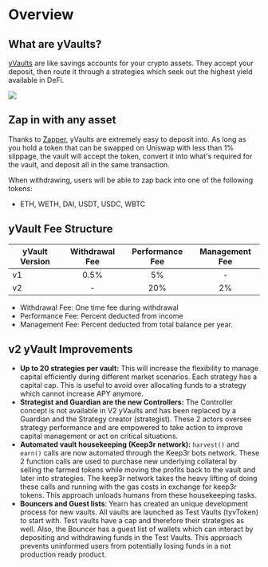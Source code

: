 # Overview

## What are yVaults?

[yVaults](https://yearn.finance/vaults) are like savings accounts for your crypto assets. They accept your deposit, then route it through a strategies which seek out the highest yield available in DeFi. 

![](https://i.imgur.com/yXnJqsn.png)

## Zap in with any asset 

Thanks to [Zapper](https://zapper.fi/), yVaults are extremely easy to deposit into. As long as you hold a token that can be swapped on Uniswap with less than 1% slippage, the vault will accept the token, convert it into what's required for the vault, and deposit all in the same transaction.

When withdrawing, users will be able to zap back into one of the following tokens: 
- ETH, WETH, DAI, USDT, USDC, WBTC

## yVault Fee Structure

|yVault Version|Withdrawal Fee|Performance Fee|Management Fee|
|--------------|:-----------:|:-------------:|:------------:|
|v1|0.5%|5%|-|
|v2|-|20%|2%|

- Withdrawal Fee: One time fee during withdrawal
- Performance Fee: Percent deducted from income 
- Management Fee: Percent deducted from total balance per year.

## v2 yVault Improvements

- **Up to 20 strategies per vault:** This will increase the flexibility to manage capital efficiently during different market scenarios. Each strategy has a capital cap. This is useful to avoid over allocating funds to a strategy which cannot increase APY anymore.
- **Strategist and Guardian are the new Controllers:** The Controller concept is not available in V2 yVaults and has been replaced by a Guardian and the Strategy creator \(strategist\). These 2 actors oversee strategy performance and are empowered to take action to improve capital management or act on critical situations.
- **Automated vault housekeeping \(Keep3r network\):** `harvest()` and `earn()` calls are now automated through the Keep3r bots network. These 2 function calls are used to purchase new underlying collateral by selling the farmed tokens while moving the profits back to the vault and later into strategies. The keep3r network takes the heavy lifting of doing these calls and running with the gas costs in exchange for keep3r tokens. This approach unloads humans from these housekeeping tasks.
- **Bouncers and Guest lists**: Yearn has created an unique development process for new vaults. All vaults are launched as Test Vaults \(tyvToken\) to start with. Test vaults have a cap and therefore their strategies as well. Also, the Bouncer has a guest list of wallets which can interact by depositing and withdrawing funds in the Test Vaults. This approach prevents uninformed users from potentially losing funds in a not production ready product.